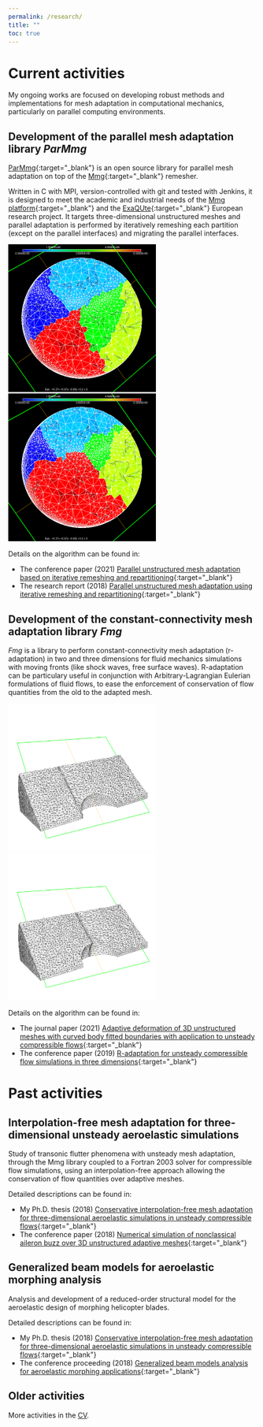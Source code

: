 ```yaml
---
permalink: /research/
title: ""
toc: true
---
```


# Current activities
My ongoing works are focused on developing robust methods and implementations for mesh adaptation in computational mechanics, particularly on parallel computing environments.

## Development of the parallel mesh adaptation library _ParMmg_
[ParMmg](https://github.com/MmgTools/ParMmg){:target="_blank"} is an open source library for parallel mesh adaptation on top of the [Mmg](https://github.com/MmgTools/Mmg){:target="_blank"} remesher.

Written in C with MPI, version-controlled with git and tested with Jenkins, it is designed to meet the academic and industrial needs of the [Mmg platform](https://www.mmgtools.org){:target="_blank"} and the [ExaQUte](http://exaqute.eu){:target="_blank"} European research project.
It targets three-dimensional unstructured meshes and parallel adaptation is performed by iteratively remeshing each partition (except on the parallel interfaces) and migrating the parallel interfaces.

<img src="/assets/images/n1g8_my_mark_pre-P00-00_cut.png" width="300">
<img src="/assets/images/n1g8_my_mark_post-P00-00_cut.png" width="300">

Details on the algorithm can be found in:
- The conference paper (2021) [Parallel unstructured mesh adaptation based on iterative remeshing and repartitioning](https://hal.inria.fr/hal-03208569/document){:target="_blank"}
- The research report (2018) [Parallel unstructured mesh adaptation using iterative remeshing and repartitioning](https://hal.inria.fr/hal-02386837/document){:target="_blank"}

## Development of the constant-connectivity mesh adaptation library _Fmg_
_Fmg_ is a library to perform constant-connectivity mesh adaptation (r-adaptation) in two and three dimensions for fluid mechanics simulations with moving fronts (like shock waves, free surface waves). R-adaptation can be particulary useful in conjunction with Arbitrary-Lagrangian Eulerian formulations of fluid flows, to ease the enforcement of conservation of flow quantities from the old to the adapted mesh.

<img src="/assets/images/sortie4_cut_res500.png" width="300">
<img src="/assets/images/sortie14_cut_res500.png" width="300">

Details on the algorithm can be found in:
- The journal paper (2021) [Adaptive deformation of 3D unstructured meshes with curved body fitted boundaries with application to unsteady compressible flows](https://hal.inria.fr/hal-03194100/document){:target="_blank"}
- The conference paper (2019) [R-adaptation for unsteady compressible flow simulations in three dimensions](https://hal.inria.fr/hal-02284746/document){:target="_blank"}

# Past activities

## Interpolation-free mesh adaptation for three-dimensional unsteady aeroelastic simulations
Study of transonic flutter phenomena with unsteady mesh adaptation, through the Mmg library coupled to a Fortran 2003 solver for compressible flow simulations, using an interpolation-free approach allowing the conservation of flow quantities over adaptive meshes.

Detailed descriptions can be found in:
- My Ph.D. thesis (2018) [Conservative interpolation-free mesh adaptation for three-dimensional aeroelastic simulations in unsteady compressible flows](https://www.politesi.polimi.it/handle/10589/142548){:target="_blank"}
- The conference paper (2018) [Numerical simulation of nonclassical aileron buzz over 3D unstructured adaptive meshes](https://re.public.polimi.it/retrieve/handle/11311/1057445/295441/CIRRL01-18.pdf){:target="_blank"}

## Generalized beam models for aeroelastic morphing analysis
Analysis and development of a reduced-order structural model for the aeroelastic design of morphing helicopter blades.

Detailed descriptions can be found in:
- My Ph.D. thesis (2018) [Conservative interpolation-free mesh adaptation for three-dimensional aeroelastic simulations in unsteady compressible flows](https://www.politesi.polimi.it/handle/10589/142548){:target="_blank"}
- The conference proceeding (2018) [Generalized beam models analysis for aeroelastic morphing applications](https://re.public.polimi.it/retrieve/handle/11311/1057446/295443/CIRRL02-18.pdf){:target="_blank"}

## Older activities
More activities in the [CV](/cv).
